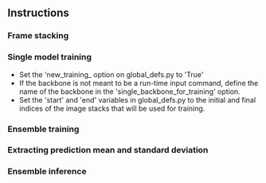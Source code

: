 ## Instructions

### Frame stacking

### Single model training
* Set the 'new_training_ option on global_defs.py to 'True'
* If the backbone is not meant to be a run-time input command, define the name of the backbone in the 'single_backbone_for_training' option.
* Set the 'start' and 'end' variables in global_defs.py to the initial and final indices of the image stacks that will be used for training.


### Ensemble training

### Extracting prediction mean and standard deviation

### Ensemble inference
